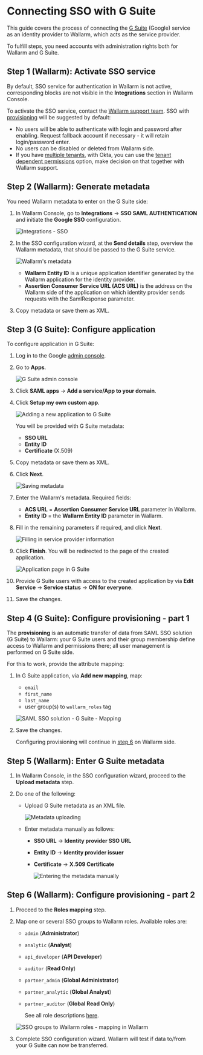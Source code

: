 # Connecting SSO with G Suite

[img-gsuite-console]:       ../../../images/admin-guides/configuration-guides/sso/gsuite/gsuite-console.png
[img-gsuite-add-app]:       ../../../images/admin-guides/configuration-guides/sso/gsuite/gsuite-add-app.png
[img-fetch-metadata]:       ../../../images/admin-guides/configuration-guides/sso/gsuite/gsuite-fetch-metadata.png
[img-fill-in-sp-data]:      ../../../images/admin-guides/configuration-guides/sso/gsuite/gsuite-fill-in-sp-data.png
[img-app-page]:             ../../../images/admin-guides/configuration-guides/sso/gsuite/gsuite-app-page.png
[link-gsuite-adm-console]:  https://admin.google.com
[img-sp-wizard-transfer-metadata]:  ../../../images/admin-guides/configuration-guides/sso/gsuite/sp-wizard-transfer-metadata.png
[img-transfer-metadata-manually]:   ../../../images/admin-guides/configuration-guides/sso/gsuite/transfer-metadata-manually.png
[img-sp-wizard-finish]:             ../../../images/admin-guides/configuration-guides/sso/gsuite/sp-wizard-finish.png

This guide covers the process of connecting the [G Suite](https://gsuite.google.com/) (Google) service as an identity provider to Wallarm, which acts as the service provider.

To fulfill steps, you need accounts with administration rights both for Wallarm and G Suite.

## Step 1 (Wallarm): Activate SSO service

By default, SSO service for authentication in Wallarm is not active, corresponding blocks are not visible in the **Integrations** section in Wallarm Console.

To activate the SSO service, contact the [Wallarm support team](https://support.wallarm.com/). SSO with [provisioning](#step-4-saml-sso-solution-configure-provisioning) will be suggested by default:

* No users will be able to authenticate with login and password after enabling. Request fallback account if necessary - it will retain login/password enter.
* No users can be disabled or deleted from Wallarm side.
* If you have [multiple tenants](../../../installation/multi-tenant/overview.md), with Okta, you can use the [tenant dependent permissions](intro.md#tenant-dependent-permissions) option, make decision on that together with Wallarm support.

## Step 2 (Wallarm): Generate metadata

You need Wallarm metadata to enter on the G Suite side:

1. In Wallarm Console, go to **Integrations** → **SSO SAML AUTHENTICATION** and initiate the **Google SSO** configuration.

    ![Integrations - SSO](../../../images/admin-guides/configuration-guides/sso/sso-integration-add.png)

1. In the SSO configuration wizard, at the **Send details** step, overview the Wallarm metadata, that should be passed to the G Suite service.

    ![Wallarm's metadata](../../../images/admin-guides/configuration-guides/sso/gsuite/sp-metadata.png)

    * **Wallarm Entity ID** is a unique application identifier generated by the Wallarm application for the identity provider.
    * **Assertion Consumer Service URL (ACS URL)** is the address on the Wallarm side of the application on which identity provider sends requests with the SamlResponse parameter.

1. Copy metadata or save them as XML. 

## Step 3 (G Suite): Configure application

To configure application in G Suite:

1. Log in to the Google [admin console][link-gsuite-adm-console]. 
1. Go to **Apps**.

    ![G Suite admin console][img-gsuite-console]

1. Click **SAML apps** → **Add a service/App to your domain**.
1. Click **Setup my own custom app**.

    ![Adding a new application to G Suite][img-gsuite-add-app]

    You will be provided with G Suite metadata:

    * **SSO URL**
    * **Entity ID**
    * **Certificate** (X.509)

1. Copy metadata or save them as XML. 
1. Click **Next**.

    ![Saving metadata][img-fetch-metadata]

1. Enter the Wallarm's metadata. Required fields:

    * **ACS URL** = **Assertion Consumer Service URL** parameter in Wallarm.
    * **Entity ID** = the **Wallarm Entity ID** parameter in Wallarm.

1. Fill in the remaining parameters if required, and click **Next**.

    ![Filling in service provider information][img-fill-in-sp-data]

1. Click **Finish**. You will be redirected to the page of the created application.

    ![Application page in G Suite][img-app-page]

1. Provide G Suite users with access to the created application by via **Edit Service** → **Service status** → **ON for everyone**.
1. Save the changes.

## Step 4 (G Suite): Configure provisioning - part 1

The **provisioning** is an automatic transfer of data from SAML SSO solution (G Suite) to Wallarm: your G Suite users and their group membership define access to Wallarm and permissions there; all user management is performed on G Suite side.

For this to work, provide the attribute mapping:

1. In G Suite application, via **Add new mapping**, map:

    * `email`
    * `first_name`
    * `last_name`
    * user group(s) to `wallarm_roles` tag

    ![SAML SSO solution - G Suite - Mapping](../../../images/admin-guides/configuration-guides/sso/simple-sso-mapping.png)

1. Save the changes.

    Configuring provisioning will continue in [step 6](#step-6-wallarm-configure-provisioning-part-2) on Wallarm side.

## Step 5 (Wallarm): Enter G Suite metadata

1. In Wallarm Console, in the SSO configuration wizard, proceed to the **Upload metadata** step.
1. Do one of the following:

    * Upload G Suite metadata as an XML file.

        ![Metadata uploading][img-sp-wizard-transfer-metadata]

    * Enter metadata manually as follows:

        * **SSO URL** → **Identity provider SSO URL**
        * **Entity ID** → **Identity provider issuer**
        * **Certificate** → **X.509 Certificate**

            ![Entering the metadata manually][img-transfer-metadata-manually]


## Step 6 (Wallarm): Configure provisioning - part 2

1. Proceed to the **Roles mapping** step.
1. Map one or several SSO groups to Wallarm roles. Available roles are:

    * `admin` (**Administrator**)
    * `analytic` (**Analyst**)
    * `api_developer` (**API Developer**)
    * `auditor` (**Read Only**)
    * `partner_admin` (**Global Administrator**)
    * `partner_analytic` (**Global Analyst**)
    * `partner_auditor` (**Global Read Only**)

        See all role descriptions [here](../../../user-guides/settings/users.md#user-roles).

    ![SSO groups to Wallarm roles - mapping in Wallarm](../../../images/admin-guides/configuration-guides/sso/sso-mapping-in-wallarm.png)

1. Complete SSO configuration wizard. Wallarm will test if data to/from your G Suite can now be transferred.
